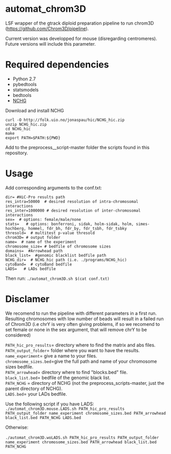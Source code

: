 # automat_chrom3D
LSF wrapper of the gtrack diploid preparation pipeline to run chrom3D (https://github.com/Chrom3D/pipeline).  

Current version was developped for mouse (disregarding centromeres). Future versions will include this parameter.

# Required dependencies 
- Python 2.7 
- pybedtools
- statsmodels
- bedtools
- [NCHG](http://folk.uio.no/jonaspau/hic/NCHG_hic.zip)

Download and install NCHG 

```curl -O http://folk.uio.no/jonaspau/hic/NCHG_hic.zip ``` <br/>
```unzip NCHG_hic.zip ``` <br/>
```cd NCHG_hic ```  <br/>
```make ```  <br/>
```export PATH=$PATH:${PWD} ```   

Add to the preprocess__script-master folder the scripts found in this repository.

# Usage
Add corresponding arguments to the conf.txt:

```
dir= #HiC-Pro results path 
res_intra=50000  # desired resolution of intra-chromosomal interactions 
res_inter=1000000 # desired resolution of inter-chromosomal interactions 
sex=  # options: female/male/none 
stats=   # options: bonferroni, sidak, holm-sidak, holm, simes-hochberg, hommel, fdr_bh, fdr_by, fdr_tsbh, fdr_tsbky 
thresold=  # multitest p-value thresold 
chrom3D= # output folder 
name=  # name of the experiment 
chromosome_size= # bedfile of chromosome sizes 
domains=  #Arrowhead path 
black_list=  #genomic blacklist bedfile path 
NCHG_dir=  # NCHG_hic path (i.e. ./programs/NCHG_hic) 
cytoBand=  # cytoBand bedfile 
LADS=   # LADs bedfile
```
Then run: 
```./automat_chrom3D.sh $(cat conf.txt)```

# Disclamer

We recomend to run the pipeline with different parameters in a first run. Resulting chromosomes with low number of beads will result in a failed run of Chrom3D (i.e chrY is very often giving problems, if so we recomend to set female or none in the sex argument, that will remove chrY to be considered) 


```PATH_hic_pro_results```= directory where to find the matrix and abs files. <br/>
```PATH_output_folder```= folder where you want to have the results. <br/>
```name_experiment```= give a name to your files. <br/>
```chromosome_sizes.bed```=give the full path and name of your chromosome sizes bedfile. <br/>
```PATH_arrowhead```= directory where to find "blocks.bed" file. <br/>
```black_list.bed```= bedfile of the genomic black list. <br/>
```PATH_NCHG``` = directory of NCHG (not the preprocess_scripts-master, just the parent directory of NCHG). <br/>
```LADS.bed```= your LADs bedfile. <br/>

Use the following script if you have LADS: <br/>
```./automat_chrom3D.mouse.LADS.sh PATH_hic_pro_results PATH_output_folder name_experiment chromosome_sizes.bed PATH_arrowhead black_list.bed PATH_NCHG LADS.bed```

Otherwise: <br/>  
```./automat_chrom3D.woLADS.sh PATH_hic_pro_results PATH_output_folder name_experiment chromosome_sizes.bed PATH_arrowhead black_list.bed PATH_NCHG```

